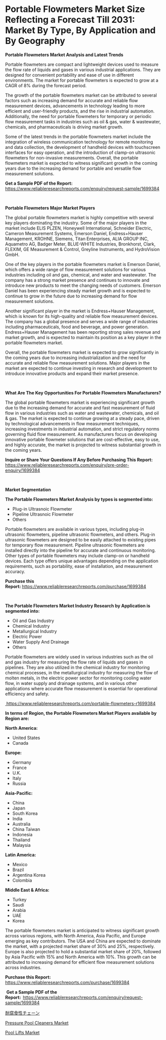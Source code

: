 <p><h1>Portable Flowmeters Market Size Reflecting a Forecast Till 2031: Market By Type, By Application and By Geography</h1></p><p><strong>Portable Flowmeters Market Analysis and Latest Trends</strong></p>
<p><p>Portable flowmeters are compact and lightweight devices used to measure the flow rate of liquids and gases in various industrial applications. They are designed for convenient portability and ease of use in different environments. The market for portable flowmeters is expected to grow at a CAGR of 8% during the forecast period.</p><p>The growth of the portable flowmeters market can be attributed to several factors such as increasing demand for accurate and reliable flow measurement devices, advancements in technology leading to more efficient and user-friendly products, and the rise in industrial automation. Additionally, the need for portable flowmeters for temporary or periodic flow measurement tasks in industries such as oil & gas, water & wastewater, chemicals, and pharmaceuticals is driving market growth.</p><p>Some of the latest trends in the portable flowmeters market include the integration of wireless communication technology for remote monitoring and data collection, the development of handheld devices with touchscreen interfaces for easy operation, and the introduction of clamp-on ultrasonic flowmeters for non-invasive measurements. Overall, the portable flowmeters market is expected to witness significant growth in the coming years due to the increasing demand for portable and versatile flow measurement solutions.</p></p>
<p><strong>Get a Sample PDF of the Report:&nbsp;</strong> <a href="https://www.reliableresearchreports.com/enquiry/request-sample/1699384">https://www.reliableresearchreports.com/enquiry/request-sample/1699384</a></p>
<p>&nbsp;</p>
<p><strong>Portable Flowmeters Major Market Players</strong></p>
<p><p>The global portable flowmeters market is highly competitive with several key players dominating the industry. Some of the major players in the market include ELIS PLZEN, Honeywell International, Schneider Electric, Cameron Measurement Systems, Emerson Daniel, Endress+Hauser Management, KROHNE, Siemens, Titan Enterprises, ALIA GROUP INC, Aquametro AG, Badger Meter, BLUE-WHITE Industries, Bronkhorst, Clark, FLEXIM, GE Measurement & Control, Greyline Instruments, and HydroVision GmbH.</p><p>One of the key players in the portable flowmeters market is Emerson Daniel, which offers a wide range of flow measurement solutions for various industries including oil and gas, chemical, and water and wastewater. The company has a strong market presence and continues to innovate and introduce new products to meet the changing needs of customers. Emerson Daniel has been experiencing steady market growth and is expected to continue to grow in the future due to increasing demand for flow measurement solutions.</p><p>Another significant player in the market is Endress+Hauser Management, which is known for its high-quality and reliable flow measurement devices. The company has a global presence and serves a wide range of industries including pharmaceuticals, food and beverage, and power generation. Endress+Hauser Management has been reporting strong sales revenue and market growth, and is expected to maintain its position as a key player in the portable flowmeters market.</p><p>Overall, the portable flowmeters market is expected to grow significantly in the coming years due to increasing industrialization and the need for accurate and reliable flow measurement solutions. Major players in the market are expected to continue investing in research and development to introduce innovative products and expand their market presence.</p></p>
<p>&nbsp;</p>
<p><strong>What Are The Key Opportunities For Portable Flowmeters Manufacturers?</strong></p>
<p><p>The global portable flowmeters market is experiencing significant growth due to the increasing demand for accurate and fast measurement of fluid flow in various industries such as water and wastewater, chemicals, and oil & gas. The market is expected to continue growing at a steady pace, driven by technological advancements in flow measurement techniques, increasing investments in industrial automation, and strict regulatory norms governing fluid flow measurement. As manufacturers focus on developing innovative portable flowmeter solutions that are cost-effective, easy to use, and highly accurate, the market is projected to witness substantial growth in the coming years.</p></p>
<p><strong>Inquire or Share Your Questions If Any Before Purchasing This Report:</strong> <a href="https://www.reliableresearchreports.com/enquiry/pre-order-enquiry/1699384">https://www.reliableresearchreports.com/enquiry/pre-order-enquiry/1699384</a></p>
<p>&nbsp;</p>
<p><strong>Market Segmentation</strong></p>
<p><strong>The Portable Flowmeters Market Analysis by types is segmented into:</strong></p>
<p><ul><li>Plug-in Ultrasnoic Flowmeter</li><li>Pipeline Ultrasnoic Flowmeter</li><li>Others</li></ul></p>
<p><p>Portable flowmeters are available in various types, including plug-in ultrasonic flowmeters, pipeline ultrasonic flowmeters, and others. Plug-in ultrasonic flowmeters are designed to be easily attached to existing pipes for temporary flow measurement. Pipeline ultrasonic flowmeters are installed directly into the pipeline for accurate and continuous monitoring. Other types of portable flowmeters may include clamp-on or handheld devices. Each type offers unique advantages depending on the application requirements, such as portability, ease of installation, and measurement accuracy.</p></p>
<p><strong>Purchase this Report:&nbsp;</strong><a href="https://www.reliableresearchreports.com/purchase/1699384">https://www.reliableresearchreports.com/purchase/1699384</a></p>
<p>&nbsp;</p>
<p><strong>The Portable Flowmeters Market Industry Research by Application is segmented into:</strong></p>
<p><ul><li>Oil and Gas Industry</li><li>Chemical Industry</li><li>Metallurgical Industry</li><li>Electric Power</li><li>Water Supply And Drainage</li><li>Others</li></ul></p>
<p><p>Portable flowmeters are widely used in various industries such as the oil and gas industry for measuring the flow rate of liquids and gases in pipelines. They are also utilized in the chemical industry for monitoring chemical processes, in the metallurgical industry for measuring the flow of molten metals, in the electric power sector for monitoring cooling water flow, in water supply and drainage systems, and in various other applications where accurate flow measurement is essential for operational efficiency and safety.</p></p>
<p><a href="https://www.reliableresearchreports.com/portable-flowmeters-r1699384">&nbsp;https://www.reliableresearchreports.com/portable-flowmeters-r1699384</a></p>
<p><strong>In terms of Region, the Portable Flowmeters Market Players available by Region are:</strong></p>
<p>
    <p> <strong> North America: </strong>
        <ul>
            <li>United States</li>
            <li>Canada</li>
        </ul>
        </p> 
    <p> <strong> Europe: </strong>
        <ul>
            <li>Germany</li>
            <li>France</li>
            <li>U.K.</li>
            <li>Italy</li>
            <li>Russia</li>
        </ul>
        </p> 
    <p> <strong> Asia-Pacific: </strong>
        <ul>
            <li>China</li>
            <li>Japan</li>
            <li>South Korea</li>
            <li>India</li>
            <li>Australia</li>
            <li>China Taiwan</li>
            <li>Indonesia</li>
            <li>Thailand</li>
            <li>Malaysia</li>
        </ul>
        </p> 
    <p> <strong> Latin America: </strong>
        <ul>
            <li>Mexico</li>
            <li>Brazil</li>
            <li>Argentina Korea</li>
            <li>Colombia</li>
        </ul>
        </p> 
    <p> <strong> Middle East & Africa: </strong>
        <ul>
            <li>Turkey</li>
            <li>Saudi</li>
            <li>Arabia</li>
            <li>UAE</li>
            <li>Korea</li>
        </ul>
    </p>
    </p>
<p><p>The portable flowmeters market is anticipated to witness significant growth across various regions, with North America, Asia Pacific, and Europe emerging as key contributors. The USA and China are expected to dominate the market, with a projected market share of 30% and 25%, respectively. Europe is also projected to hold a substantial market share of 20%, followed by Asia Pacific with 15% and North America with 10%. This growth can be attributed to increasing demand for efficient flow measurement solutions across industries.</p></p>
<p><strong>Purchase this Report: </strong><a href="https://www.reliableresearchreports.com/purchase/1699384">https://www.reliableresearchreports.com/purchase/1699384</a></p>
<p>&nbsp;<strong>Get a Sample PDF of the Report:&nbsp;&nbsp;</strong><a href="https://www.reliableresearchreports.com/enquiry/request-sample/1699384">https://www.reliableresearchreports.com/enquiry/request-sample/1699384</a></p>
<p><strong></strong></p>
<p><p><a href="https://github.com/RandallRunte2023/Market-Research-Report-List-1/blob/main/8291845156877.md">耐腐食性チェーン</a></p><p><a href="https://github.com/gulaimolin/Market-Research-Report-List-5/blob/main/pressure-pool-cleaners-market.md">Pressure Pool Cleaners Market</a></p><p><a href="https://github.com/RoccoManning/Market-Research-Report-List-5/blob/main/pool-lifts-market.md">Pool Lifts Market</a></p></p>